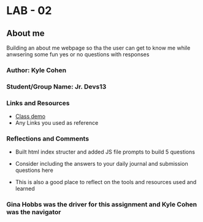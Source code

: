 # LAB - 02

## About me

Building an about me webpage so tha the user can get to know me while anwsering some fun yes or no questions with responses

### Author: Kyle Cohen
### Student/Group Name: Jr. Devs13

### Links and Resources
* [Class demo](https://github.com/codefellows/seattle-code-201d76/tree/main/class-02/demo)
* Any Links you used as reference

### Reflections and Comments
* Built html index structer and added JS file prompts to build 5 questions

* Consider including the answers to your daily journal and submission questions here
* This is also a good place to reflect on the tools and resources used and learned

### Gina Hobbs was the driver for this assignment and Kyle Cohen was the navigator